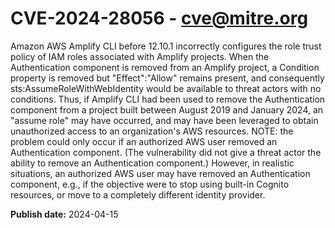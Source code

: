 # CVE-2024-28056 - cve@mitre.org

Amazon AWS Amplify CLI before 12.10.1 incorrectly configures the role trust policy of IAM roles associated with Amplify projects. When the Authentication component is removed from an Amplify project, a Condition property is removed but "Effect":"Allow" remains present, and consequently sts:AssumeRoleWithWebIdentity would be available to threat actors with no conditions. Thus, if Amplify CLI had been used to remove the Authentication component from a project built between August 2019 and January 2024, an "assume role" may have occurred, and may have been leveraged to obtain unauthorized access to an organization's AWS resources. NOTE: the problem could only occur if an authorized AWS user removed an Authentication component. (The vulnerability did not give a threat actor the ability to remove an Authentication component.) However, in realistic situations, an authorized AWS user may have removed an Authentication component, e.g., if the objective were to stop using built-in Cognito resources, or move to a completely different identity provider.

**Publish date:** 2024-04-15
